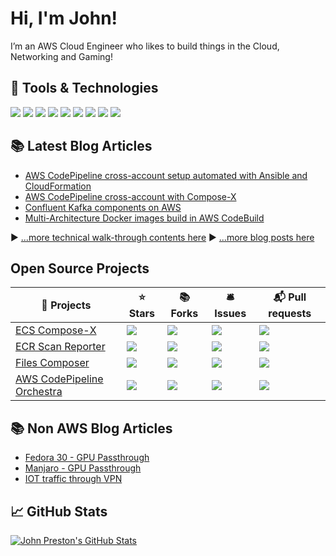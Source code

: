 # Hi, I'm John!

I’m an AWS Cloud Engineer who likes to build things in the Cloud, Networking and Gaming!

## 🧰 Tools & Technologies

![](https://img.shields.io/badge/OS-Linux-informational?style=flat&logo=Linux&logoColor=white&color=2bbc8a)
![](https://img.shields.io/badge/Editor-PyCharm-informational?style=flat&logo=pycharm&logoColor=white&color=2bbc8a)
![](https://img.shields.io/badge/Code-Python-informational?style=flat&logo=python&logoColor=white&color=2bbc8a)
![](https://img.shields.io/badge/Tools-Compose--X-informational?style=flat&logo=amazon-aws&logoColor=white&color=2bbc8a)
![](https://img.shields.io/badge/Shell-BASH-informational?style=flat&logo=gnu-bash&logoColor=white&color=2bbc8a)
![](https://img.shields.io/badge/Tools-Troposphere-informational?style=flat&logo=amazon-aws&logoColor=white&color=2bbc8a)
![](https://img.shields.io/badge/Tools-CloudFormation-informational?style=flat&logo=amazon-aws&logoColor=white&color=2bbc8a)
![](https://img.shields.io/badge/Tools-Docker-informational?style=flat&logo=docker&logoColor=white&color=2bbc8a)
![](https://img.shields.io/badge/Cloud-Amazon_Web_Services-informational?style=flat&logo=amazon-aws&logoColor=white&color=2bbc8a)

## 📚 Latest Blog Articles

<!-- BLOG-POST-LIST:START -->

- [AWS CodePipeline cross-account setup automated with Ansible and CloudFormation](https://labs.compose-x.io/cicd/init_aws_accounts.html)
- [AWS CodePipeline cross-account with Compose-X](https://blog.compose-x.io/posts/cicd-pipeline-for-multiple-services-on-aws-ecs-with-ecs-composex/index.html)
- [Confluent Kafka components on AWS](https://blog.compose-x.io/posts/using-composex-to-deploy-confluent-kafka-components/index.html)
- [Multi-Architecture Docker images build in AWS CodeBuild](https://blog.compose-x.io/posts/docker-images-multi-arch-manifest-build-with-aws-codebuild-batch/index.html)

<!-- BLOG-POST-LIST:END -->

▶ [...more technical walk-through contents here](https://labs.compose-x.io)
▶ [...more blog posts here](https://blog.compose-x.io)

## Open Source Projects

| 🎁 Projects                     | ⭐ Stars                            | 📚 Forks                                                                                           | 🛎 Issues                                                                                            | 📬 Pull requests                                                                                       |
| ------------------------------- | ---------------------------------- | ------------------------------------------------------------------------------------------------- | --------------------------------------------------------------------------------------------------- | ----------------------------------------------------------------------------------------------------- |
| [ECS Compose-X](https://github.com/compose-x/ecs_composex)                                | ![](https://img.shields.io/github/stars/compose-x/ecs_composex?color=green)                    | ![](https://img.shields.io/github/forks/compose-x/ecs_composex?color=green)                    | ![](https://img.shields.io/github/issues/compose-x/ecs_composex?color=green)                     | ![](https://img.shields.io/github/issues-pr/compose-x/ecs_composex?color=orange)                   |
| [ECR Scan Reporter](https://github.com/compose-x/ecr-scan-reporter)                                | ![](https://img.shields.io/github/stars/compose-x/ecr-scan-reporter?color=green)                    | ![](https://img.shields.io/github/forks/compose-x/ecr-scan-reporter?color=green)                    | ![](https://img.shields.io/github/issues/compose-x/ecr-scan-reporter?color=green)                     | ![](https://img.shields.io/github/issues-pr/compose-x/ecr-scan-reporter?color=orange)                   |
| [Files Composer](https://github.com/compose-x/ecs-files-composer)                                | ![](https://img.shields.io/github/stars/compose-x/ecs-files-composer?color=green)                    | ![](https://img.shields.io/github/forks/compose-x/ecs-files-composer?color=green)                    | ![](https://img.shields.io/github/issues/compose-x/ecs-files-composer?color=green)                     | ![](https://img.shields.io/github/issues-pr/compose-x/ecs-files-composer?color=orange)                   |
| [AWS CodePipeline Orchestra](https://github.com/compose-x/codepipline-orchestra)                                | ![](https://img.shields.io/github/stars/compose-x/codepipline-orchestra?color=green)                    | ![](https://img.shields.io/github/forks/compose-x/codepipline-orchestra?color=green)                    | ![](https://img.shields.io/github/issues/compose-x/codepipline-orchestra?color=green)                     | ![](https://img.shields.io/github/issues-pr/compose-x/codepipline-orchestra?color=orange)                   |

## 📚 Non AWS Blog Articles

<!-- BLOG-POST-LIST:START -->

- [Fedora 30 - GPU Passthrough](https://thereisnospoon.ews-network.net/posts/fedora-30-win10-nvidia-gpu-passthrough/)
- [Manjaro - GPU Passthrough](https://thereisnospoon.ews-network.net/posts/manjaro-win10-gpu-passthrough/)
- [IOT traffic through VPN](https://thereisnospoon.ews-network.net/posts/edgeos-and-pia-isolate-iot-and-hide-away-the-usual-suspects/)

<!-- BLOG-POST-LIST:END -->

## 📈 GitHub Stats

<a href="https://github.com/johnpreston/johnpreston">
  <img align="center" src="https://github-readme-stats.vercel.app/api?username=johnpreston&show_icons=true&line_height=27&count_private=true&title_color=ffffff&text_color=c9cacc&icon_color=2bbc8a&bg_color=1d1f21" alt="John Preston's GitHub Stats" />
</a>
